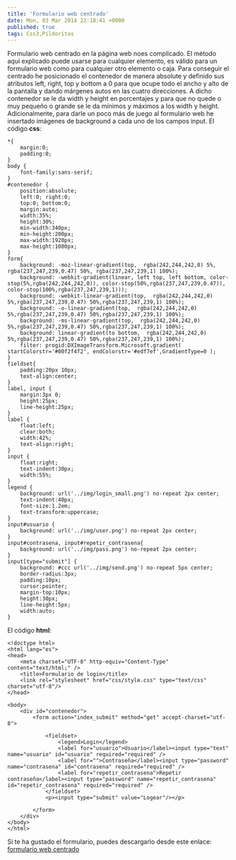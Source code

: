 ```yaml
---
title: 'Formulario web centrado'
date: Mon, 03 Mar 2014 22:18:41 +0000
published: true
tags: Css3,Pildoritas
---
```


Formulario web centrado en la página web noes complicado. El método aquí explicado puede usarse para cualquier elemento, es válido para un formulario web como para cualquier otro elemento o caja. Para conseguir el centrado he posicionado el contenedor de manera absolute y definido sus atributos left, right, top y bottom a 0 para que ocupe todo el ancho y alto de la pantalla y dando márgenes autos en las cuatro direcciones. A dicho contenedor se le da width y height en porcentajes y para que no quede o muy pequeño o grande se le da mínimos y máximos a los width y height. Adicionalmente, para darle un poco más de juego al formulario web he insertado imágenes de background a cada uno de los campos input. El código **css**:

```
*{
    margin:0;
    padding:0;
}
body {
    font-family:sans-serif;
}
#contenedor {
    position:absolute;
    left:0; right:0;
    top:0; bottom:0;
    margin:auto;
    width:35%;
    height:30%;
    min-width:340px;
    min-height:200px;
    max-width:1920px;
    max-height:1080px;
}
form{
    background: -moz-linear-gradient(top,  rgba(242,244,242,0) 5%, rgba(237,247,239,0.47) 50%, rgba(237,247,239,1) 100%);
    background: -webkit-gradient(linear, left top, left bottom, color-stop(5%,rgba(242,244,242,0)), color-stop(50%,rgba(237,247,239,0.47)), color-stop(100%,rgba(237,247,239,1)));
    background: -webkit-linear-gradient(top,  rgba(242,244,242,0) 5%,rgba(237,247,239,0.47) 50%,rgba(237,247,239,1) 100%);
    background: -o-linear-gradient(top,  rgba(242,244,242,0) 5%,rgba(237,247,239,0.47) 50%,rgba(237,247,239,1) 100%);
    background: -ms-linear-gradient(top,  rgba(242,244,242,0) 5%,rgba(237,247,239,0.47) 50%,rgba(237,247,239,1) 100%);
    background: linear-gradient(to bottom,  rgba(242,244,242,0) 5%,rgba(237,247,239,0.47) 50%,rgba(237,247,239,1) 100%);
    filter: progid:DXImageTransform.Microsoft.gradient( startColorstr='#00f2f4f2', endColorstr='#edf7ef',GradientType=0 );
}
fieldset{
    padding:20px 10px;
    text-align:center;
}
label, input {
    margin:3px 0;
    height:25px;
    line-height:25px;
}
label {
    float:left;
    clear:both;
    width:42%;
    text-align:right;
}
input {
    float:right;
    text-indent:30px;
    width:55%;
}
legend {
    background: url('../img/login_small.png') no-repeat 2px center;
    text-indent:40px;
    font-size:1.2em;
    text-transform:uppercase;
}
input#usuario {
    background: url('../img/user.png') no-repeat 2px center;
}
input#contrasena, input#repetir_contrasena{
    background: url('../img/pass.png') no-repeat 2px center;
}
input[type="submit"] {
    background: #ccc url('../img/send.png') no-repeat 5px center;
    border-radius:3px;
    padding:10px;
    cursor:pointer;
    margin-top:10px;
    height:30px;
    line-height:5px;
    width:auto;
}
```

El código **html**:

```
<!doctype html>
<html lang="es">
<head>
	<meta charset="UTF-8" http-equiv="Content-Type" content="text/html;" />
	<title>Formulario de login</title>
	<link rel="stylesheet" href="css/style.css" type="text/css" charset="utf-8"/>
</head>

<body>
    <div id="contenedor">
        <form action="index_submit" method="get" accept-charset="utf-8">

            <fieldset>
                <legend>Login</legend>
                <label for="usuario">Usuario</label><input type="text" name="usuario" id="usuario" required="required" />
                <label for="">Contraseña</label><input type="password" name="contrasena" id="contrasena" required="required" />
                <label for="repetir_contrasena">Repetir contraseña</label><input type="password" name="repetir_contrasena" id="repetir_contrasena" required="required" />
            </fieldset>
            <p><input type="submit" value="Logear"/></p>

        </form>
    </div>
</body>
</html>
```

Si te ha gustado el formulario, puedes descargarlo desde este enlace: [formulario web centrado](https://dl.dropboxusercontent.com/u/12043780/ivanalbizu.eu/formulario-login.zip "Formulario web centrado")